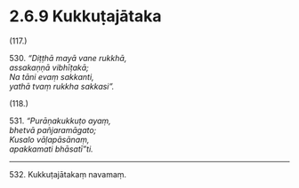 

# 2.6.9 Kukkuṭajātaka




(117.)

530\. _“Diṭṭhā mayā vane rukkhā,_  
_assakaṇṇā vibhīṭakā;_  
_Na tāni evaṃ sakkanti,_  
_yathā tvaṃ rukkha sakkasi”._  


(118.)

531\. _“Purāṇakukkuṭo ayaṃ,_  
_bhetvā pañjaramāgato;_  
_Kusalo vāḷapāsānaṃ,_  
_apakkamati bhāsatī”ti._  


---

532\. Kukkuṭajātakaṃ navamaṃ.





